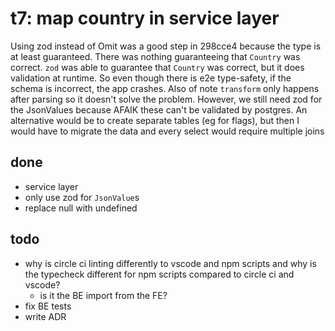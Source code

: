 # t7: map country in service layer

Using zod instead of Omit was a good step in 298cce4 because the type is at least guaranteed. There was nothing guaranteeing that `Country` was correct. `zod` was able to guarantee that `Country` was correct, but it does validation at runtime. So even though there is e2e type-safety, if the schema is incorrect, the app crashes. Also of note `transform` only happens after parsing so it doesn't solve the problem. However, we still need zod for the JsonValues because AFAIK these can't be validated by postgres. An alternative would be to create separate tables (eg for flags), but then I would have to migrate the data and every select would require multiple joins

## done

- service layer
- only use zod for `JsonValue`s
- replace null with undefined

## todo

- why is circle ci linting differently to vscode and npm scripts and why is the typecheck different for npm scripts compared to circle ci and vscode?
  - is it the BE import from the FE?
- fix BE tests
- write ADR